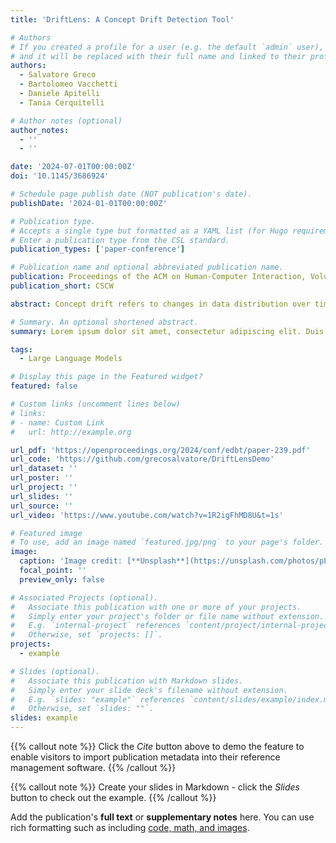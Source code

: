 ```yaml
---
title: 'DriftLens: A Concept Drift Detection Tool'

# Authors
# If you created a profile for a user (e.g. the default `admin` user), write the username (folder name) here
# and it will be replaced with their full name and linked to their profile.
authors:
  - Salvatore Greco
  - Bartolomeo Vacchetti
  - Daniele Apitelli
  - Tania Cerquitelli

# Author notes (optional)
author_notes:
  - ''
  - ''

date: '2024-07-01T00:00:00Z'
doi: '10.1145/3686924'

# Schedule page publish date (NOT publication's date).
publishDate: '2024-01-01T00:00:00Z'

# Publication type.
# Accepts a single type but formatted as a YAML list (for Hugo requirements).
# Enter a publication type from the CSL standard.
publication_types: ['paper-conference']

# Publication name and optional abbreviated publication name.
publication: Proceedings of the ACM on Human-Computer Interaction, Volume 8, Issue CSCW2
publication_short: CSCW

abstract: Concept drift refers to changes in data distribution over time that can lead to performance degradation of deep learning systems. Production models need to be continuously monitored for drift. Detecting concept drift poses significant challenges for deep classifiers working with unstructured data, especially when the true labels for new samples are not available and the data has high dimensionality. In such scenarios, drift detection must be approached using unsupervised methods. This paper presents the demo of a tool that uses an effective unsupervised drift detection technique for deep classifiers on unstructured data, namely DriftLens. The tool enables users to i) experiment with different controlled drift patterns on multiple preloaded text and image classifiers and ii) detect possible drifts on new models and data streams. The recorded demo of the tool, available at https://youtu. be/1R2igFhMD8U, shows how end users can interact with DriftLens and use it to continuously monitor models for concept and data drift.

# Summary. An optional shortened abstract.
summary: Lorem ipsum dolor sit amet, consectetur adipiscing elit. Duis posuere tellus ac convallis placerat. Proin tincidunt magna sed ex sollicitudin condimentum.

tags:
  - Large Language Models

# Display this page in the Featured widget?
featured: false

# Custom links (uncomment lines below)
# links:
# - name: Custom Link
#   url: http://example.org

url_pdf: 'https://openproceedings.org/2024/conf/edbt/paper-239.pdf'
url_code: 'https://github.com/grecosalvatore/DriftLensDemo'
url_dataset: ''
url_poster: ''
url_project: ''
url_slides: ''
url_source: ''
url_video: 'https://www.youtube.com/watch?v=1R2igFhMD8U&t=1s'

# Featured image
# To use, add an image named `featured.jpg/png` to your page's folder.
image:
  caption: 'Image credit: [**Unsplash**](https://unsplash.com/photos/pLCdAaMFLTE)'
  focal_point: ''
  preview_only: false

# Associated Projects (optional).
#   Associate this publication with one or more of your projects.
#   Simply enter your project's folder or file name without extension.
#   E.g. `internal-project` references `content/project/internal-project/index.md`.
#   Otherwise, set `projects: []`.
projects:
  - example

# Slides (optional).
#   Associate this publication with Markdown slides.
#   Simply enter your slide deck's filename without extension.
#   E.g. `slides: "example"` references `content/slides/example/index.md`.
#   Otherwise, set `slides: ""`.
slides: example
---
```


{{% callout note %}}
Click the _Cite_ button above to demo the feature to enable visitors to import publication metadata into their reference management software.
{{% /callout %}}

{{% callout note %}}
Create your slides in Markdown - click the _Slides_ button to check out the example.
{{% /callout %}}

Add the publication's **full text** or **supplementary notes** here. You can use rich formatting such as including [code, math, and images](https://docs.hugoblox.com/content/writing-markdown-latex/).

